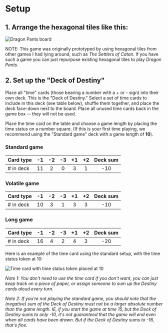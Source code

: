 # Setup

## 1. Arrange the hexagonal tiles like this:

  ![Dragon Pants board](/dragon_pants/images/map_small.png)

  NOTE: This game was originally prototyped by using hexagonal tiles from other games I had lying around, such as *The Settlers of Catan.* If you have such a game you can just repurpose existing hexagonal tiles to play *Dragon Pants.*

## 2. Set up the "Deck of Destiny"

  Place all "time" cards (those bearing a number with a + or - sign) into their own deck. This is the "Deck of Destiny." Select a set of time cards to include in this deck (see table below), shuffle them together, and place the deck face-down next to the board. Place all unused time cards back in the game box -- they will not be used.

   Place the time card on the table and choose a game length by placing the time status on a number square. (If this is your first time playing, we recommend using the "Standard game" deck with a game length of **10**).

  ### Standard game

 | Card type |   -1  |    -2 |    -3 |    +1 |    +2 | Deck sum |
 | --------  | :---: | :---: | :---: | :---: | :---: | :------: |
 | # in deck |   11  |     2 |     0 |     3 |     1 |   -10    |

  ### Volatile game

 | Card type |   -1  |    -2 |    -3 |    +1 |    +2 | Deck sum |
 | --------  | :---: | :---: | :---: | :---: | :---: | :------: |
 | # in deck |   10  |     3 |     1 |     3 |     3 |   -10    |

  ### Long game

 | Card type |   -1  |    -2 |    -3 |    +1 |    +2 | Deck sum |
 | --------  | :---: | :---: | :---: | :---: | :---: | :------: |
 | # in deck |   16  |     4 |     2 |     4 |     3 |   -20    |

 Here is an example of the time card using the standard setup, with the time status token at 10:

 ![Time card with time status token placed at 10](/dragon_pants/images/time_card_small_example.png)

 *Note 1: You don't need to use the time card if you don't want, you can just keep track on a piece of paper, or assign someone to sum up the Destiny cards aloud every turn.*

 *Note 2: If you're not playing the standard game, you should note that the (negative) sum of the Deck of Destiny must not be a larger absolute number than the game length. IE, if you start the game at time 15, but the Deck of Destiny sums to only -10, it's not guaranteed that the game will end even when all cards have been drawn. But if the Deck of Destiny sums to -16, that's fine.*
